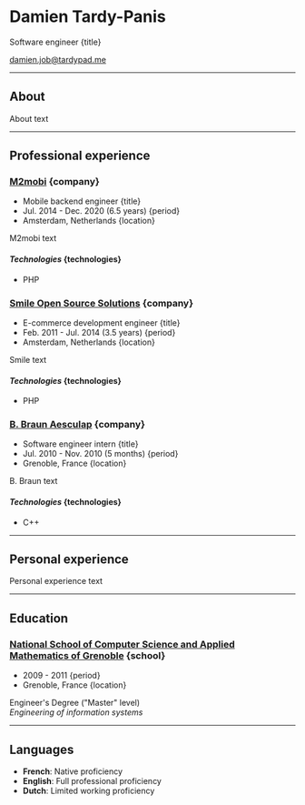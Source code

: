 Damien Tardy-Panis
===

Software engineer {title}

[damien.job@tardypad.me](mailto:damien.job@tardypad.me)

***

About
---

About text

***

Professional experience
---

### [M2mobi](https://www.m2mobi.com/en) {company}

- Mobile backend engineer           {title}
- Jul. 2014 - Dec. 2020 (6.5 years) {period}
- Amsterdam, Netherlands            {location}

M2mobi text

#### _Technologies_ {technologies}

- PHP


### [Smile Open Source Solutions](https://www.smile.eu/en) {company}

- E-commerce development engineer   {title}
- Feb. 2011 - Jul. 2014 (3.5 years) {period}
- Amsterdam, Netherlands            {location}

Smile text

#### _Technologies_ {technologies}

- PHP


### [B. Braun Aesculap](https://surgical-instruments.bbraun.com/) {company}

- Software engineer intern         {title}
- Jul. 2010 - Nov. 2010 (5 months) {period}
- Grenoble, France                 {location}

B. Braun text

#### _Technologies_ {technologies}

- C++

***

Personal experience
---

Personal experience text

***

Education
---

### [National School of Computer Science and Applied Mathematics of Grenoble](https://ensimag.grenoble-inp.fr/en) {school}

- 2009 - 2011      {period}
- Grenoble, France {location}

Engineer's Degree ("Master" level)  
_Engineering of information systems_

***

Languages
---

- **French**: Native proficiency
- **English**: Full professional proficiency
- **Dutch**: Limited working proficiency
